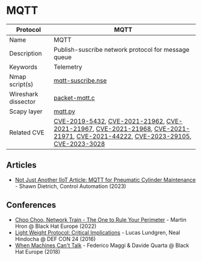 # MQTT

| Protocol | MQTT |
|---|---|
| Name | MQTT |
| Description | Publish-suscribe network protocol for message queue |
| Keywords | Telemetry |
| Nmap script(s) | [mqtt-suscribe.nse](https://nmap.org/nsedoc/scripts/mqtt-subscribe.html) |
| Wireshark dissector | [packet-mqtt.c](https://github.com/wireshark/wireshark/blob/master/epan/dissectors/packet-mqtt.c) |
| Scapy layer | [mqtt.py](https://github.com/secdev/scapy/blob/master/scapy/contrib/mqtt.py) |
| Related CVE | [CVE-2019-5432](https://nvd.nist.gov/vuln/detail/CVE-2019-5432), [CVE-2021-21962](https://nvd.nist.gov/vuln/detail/CVE-2021-21962), [CVE-2021-21967](https://nvd.nist.gov/vuln/detail/CVE-2021-21967), [CVE-2021-21968](https://nvd.nist.gov/vuln/detail/CVE-2021-21968), [CVE-2021-21971](https://nvd.nist.gov/vuln/detail/CVE-2021-21971), [CVE-2021-44222](https://nvd.nist.gov/vuln/detail/CVE-2021-44222), [CVE-2023-29105](https://nvd.nist.gov/vuln/detail/CVE-2023-29105), [CVE-2023-3028](https://nvd.nist.gov/vuln/detail/CVE-2023-3028) |

## Articles
- [Not Just Another IIoT Article: MQTT for Pneumatic Cylinder Maintenance](https://control.com/technical-articles/not-just-another-iiot-article-mqtt-for-pneumatic-cylinder-maintenance/) - Shawn Dietrich, Control Automation (2023)
## Conferences
- [Choo Choo, Network Train - The One to Rule Your Perimeter](https://www.youtube.com/watch?v=RpXoVwCSHA0) - Martin Hron @ Black Hat Europe (2022)
- [Light Weight Protocol: Critical Implications](https://www.youtube.com/watch?v=o7qDVZr0t2c) - Lucas Lundgren, Neal Hindocha @ DEF CON 24 (2016)
- [When Machines Can't Talk](https://www.youtube.com/watch?v=X3fUNWRgeao) - Federico Maggi & Davide Quarta @ Black Hat Europe (2018)
